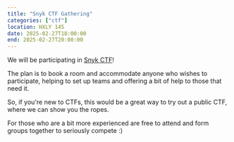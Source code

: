 ```yaml
---
title: "Snyk CTF Gathering"
categories: ["ctf"]
location: HXLY 145
date: 2025-02-27T18:00:00
end: 2025-02-27T20:00:00
---
```


We will be participating in [Snyk CTF](https://snyk.io/events/ctf/)!

<!--more-->

The plan is to book a room and accommodate anyone who wishes to participate, helping to set up teams and offering a bit of help to those that need it.

So, if you're new to CTFs, this would be a great way to try out a public CTF, where we can show you the ropes.

For those who are a bit more experienced are free to attend and form groups together to seriously compete :)
